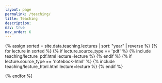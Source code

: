 ```yaml
---
layout: page
permalink: /teaching/
title: Teaching
description: 
nav: true
nav_order: 6
---
```


<article>

{% assign sorted = site.data.teaching.lectures | sort: "year" | reverse %}
    {% for lecture in sorted %}
        {% if lecture.source_type == 'pdf' %}
            {% include teaching/lecture_pdf.html lecture=lecture %}
        {% endif %}
        {% if lecture.source_type == 'notebook-html' %}
            {% include teaching/lecture_html.html lecture=lecture %}
        {% endif %}


{% endfor %}

</article>

